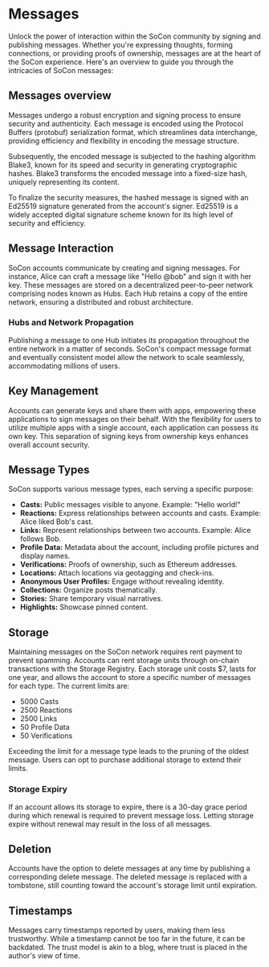 # Messages

Unlock the power of interaction within the SoCon community by signing and publishing messages. Whether you're expressing thoughts, forming connections, or providing proofs of ownership, messages are at the heart of the SoCon experience. Here's an overview to guide you through the intricacies of SoCon messages:

## Messages overview

Messages undergo a robust encryption and signing process to ensure security and authenticity. Each message is encoded using the Protocol Buffers (protobuf) serialization format, which streamlines data interchange, providing efficiency and flexibility in encoding the message structure.

Subsequently, the encoded message is subjected to the hashing algorithm Blake3, known for its speed and security in generating cryptographic hashes. Blake3 transforms the encoded message into a fixed-size hash, uniquely representing its content.

To finalize the security measures, the hashed message is signed with an Ed25519 signature generated from the account's signer. Ed25519 is a widely accepted digital signature scheme known for its high level of security and efficiency.

## Message Interaction

SoCon accounts communicate by creating and signing messages. For instance, Alice can craft a message like "Hello @bob" and sign it with her key. These messages are stored on a decentralized peer-to-peer network comprising nodes known as Hubs. Each Hub retains a copy of the entire network, ensuring a distributed and robust architecture.

### Hubs and Network Propagation

Publishing a message to one Hub initiates its propagation throughout the entire network in a matter of seconds. SoCon's compact message format and eventually consistent model allow the network to scale seamlessly, accommodating millions of users.

## Key Management

Accounts can generate keys and share them with apps, empowering these applications to sign messages on their behalf. With the flexibility for users to utilize multiple apps with a single account, each application can possess its own key. This separation of signing keys from ownership keys enhances overall account security.

## Message Types

SoCon supports various message types, each serving a specific purpose:

- **Casts:** Public messages visible to anyone. Example: "Hello world!"
- **Reactions:** Express relationships between accounts and casts. Example: Alice liked Bob's cast.
- **Links:** Represent relationships between two accounts. Example: Alice follows Bob.
- **Profile Data:** Metadata about the account, including profile pictures and display names.
- **Verifications:** Proofs of ownership, such as Ethereum addresses.
- **Locations:** Attach locations via geotagging and check-ins.
- **Anonymous User Profiles:** Engage without revealing identity.
- **Collections:** Organize posts thematically.
- **Stories:** Share temporary visual narratives.
- **Highlights:** Showcase pinned content.

## Storage

Maintaining messages on the SoCon network requires rent payment to prevent spamming. Accounts can rent storage units through on-chain transactions with the Storage Registry. Each storage unit costs $7, lasts for one year, and allows the account to store a specific number of messages for each type. The current limits are:

- 5000 Casts
- 2500 Reactions
- 2500 Links
- 50 Profile Data
- 50 Verifications

Exceeding the limit for a message type leads to the pruning of the oldest message. Users can opt to purchase additional storage to extend their limits.

### Storage Expiry

If an account allows its storage to expire, there is a 30-day grace period during which renewal is required to prevent message loss. Letting storage expire without renewal may result in the loss of all messages.

## Deletion

Accounts have the option to delete messages at any time by publishing a corresponding delete message. The deleted message is replaced with a tombstone, still counting toward the account's storage limit until expiration.

## Timestamps

Messages carry timestamps reported by users, making them less trustworthy. While a timestamp cannot be too far in the future, it can be backdated. The trust model is akin to a blog, where trust is placed in the author's view of time.

